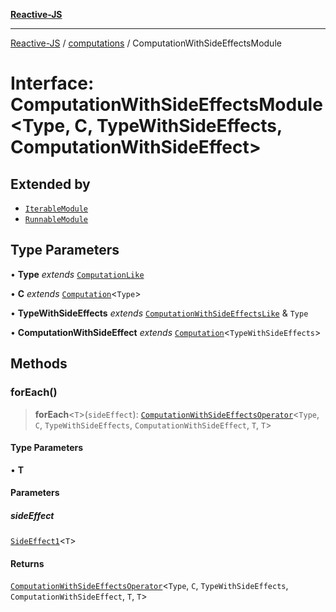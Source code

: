 [**Reactive-JS**](../../README.md)

***

[Reactive-JS](../../README.md) / [computations](../README.md) / ComputationWithSideEffectsModule

# Interface: ComputationWithSideEffectsModule\<Type, C, TypeWithSideEffects, ComputationWithSideEffect\>

## Extended by

- [`IterableModule`](../Iterable/interfaces/IterableModule.md)
- [`RunnableModule`](../Runnable/interfaces/RunnableModule.md)

## Type Parameters

• **Type** *extends* [`ComputationLike`](ComputationLike.md)

• **C** *extends* [`Computation`](Computation.md)\<`Type`\>

• **TypeWithSideEffects** *extends* [`ComputationWithSideEffectsLike`](ComputationWithSideEffectsLike.md) & `Type`

• **ComputationWithSideEffect** *extends* [`Computation`](Computation.md)\<`TypeWithSideEffects`\>

## Methods

### forEach()

> **forEach**\<`T`\>(`sideEffect`): [`ComputationWithSideEffectsOperator`](../type-aliases/ComputationWithSideEffectsOperator.md)\<`Type`, `C`, `TypeWithSideEffects`, `ComputationWithSideEffect`, `T`, `T`\>

#### Type Parameters

• **T**

#### Parameters

##### sideEffect

[`SideEffect1`](../../functions/type-aliases/SideEffect1.md)\<`T`\>

#### Returns

[`ComputationWithSideEffectsOperator`](../type-aliases/ComputationWithSideEffectsOperator.md)\<`Type`, `C`, `TypeWithSideEffects`, `ComputationWithSideEffect`, `T`, `T`\>
